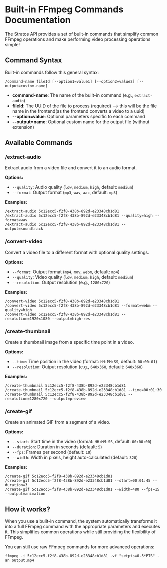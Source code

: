 # Built-in FFmpeg Commands Documentation

The Stratos API provides a set of built-in commands that simplify common FFmpeg operations and make performing video processing operations simple!

## Command Syntax

Built-in commands follow this general syntax:

```
/command-name fileId [--option1=value1] [--option2=value2] [--output=custom-name]
```

- **command-name**: The name of the built-in command (e.g., `extract-audio`)
- **fileId**: The UUID of the file to process (required) --> this will be the file name in the frontend(as the frontend converts a video to a uuid)
- **--option=value**: Optional parameters specific to each command
- **--output=name**: Optional custom name for the output file (without extension)

## Available Commands

### /extract-audio

Extract audio from a video file and convert it to an audio format.

**Options:**
- `--quality`: Audio quality (`low`, `medium`, `high`, default: `medium`)
- `--format`: Output format (`mp3`, `wav`, `aac`, default: `mp3`)

**Examples:**
```
/extract-audio 5c12ecc5-f2f8-438b-892d-e23348cb1d81
/extract-audio 5c12ecc5-f2f8-438b-892d-e23348cb1d81 --quality=high --format=wav
/extract-audio 5c12ecc5-f2f8-438b-892d-e23348cb1d81 --output=soundtrack
```

### /convert-video

Convert a video file to a different format with optional quality settings.

**Options:**
- `--format`: Output format (`mp4`, `mov`, `webm`, default: `mp4`)
- `--quality`: Video quality (`low`, `medium`, `high`, default: `medium`)
- `--resolution`: Output resolution (e.g., `1280x720`)

**Examples:**
```
/convert-video 5c12ecc5-f2f8-438b-892d-e23348cb1d81
/convert-video 5c12ecc5-f2f8-438b-892d-e23348cb1d81 --format=webm --quality=high
/convert-video 5c12ecc5-f2f8-438b-892d-e23348cb1d81 --resolution=1920x1080 --output=high-res
```

### /create-thumbnail

Create a thumbnail image from a specific time point in a video.

**Options:**
- `--time`: Time position in the video (format: `HH:MM:SS`, default: `00:00:01`)
- `--resolution`: Output resolution (e.g., `640x360`, default: `640x360`)

**Examples:**
```
/create-thumbnail 5c12ecc5-f2f8-438b-892d-e23348cb1d81
/create-thumbnail 5c12ecc5-f2f8-438b-892d-e23348cb1d81 --time=00:01:30
/create-thumbnail 5c12ecc5-f2f8-438b-892d-e23348cb1d81 --resolution=1280x720 --output=preview
```

### /create-gif

Create an animated GIF from a segment of a video.

**Options:**
- `--start`: Start time in the video (format: `HH:MM:SS`, default: `00:00:00`)
- `--duration`: Duration in seconds (default: `5`)
- `--fps`: Frames per second (default: `10`)
- `--width`: Width in pixels, height auto-calculated (default: `320`)

**Examples:**
```
/create-gif 5c12ecc5-f2f8-438b-892d-e23348cb1d81
/create-gif 5c12ecc5-f2f8-438b-892d-e23348cb1d81 --start=00:01:45 --duration=3
/create-gif 5c12ecc5-f2f8-438b-892d-e23348cb1d81 --width=480 --fps=15 --output=animation
```

## How it works?

When you use a built-in command, the system automatically transforms it into a full FFmpeg command with the appropriate parameters and executes it. This simplifies common operations while still providing the flexibility of FFmpeg.

You can still use raw FFmpeg commands for more advanced operations:

```
ffmpeg -i 5c12ecc5-f2f8-438b-892d-e23348cb1d81 -vf "setpts=0.5*PTS" -an output.mp4
```
